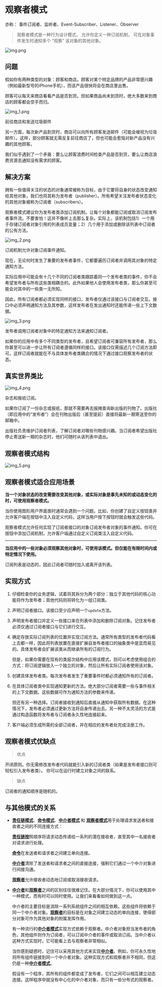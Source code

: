 # 观察者模式

亦称： 事件订阅者、监听者、Event-Subscriber、Listener、Observer

> 观察者模式是一种行为设计模式， 允许你定义一种订阅机制， 可在对象事件发生时通知多个 “观察” 该对象的其他对象。
 
![img.png](img.png)


## 问题
假如你有两种类型的对象：​顾客和商店。顾客对某个特定品牌的产品非常感兴趣（例如最新型号的iPhone手机），而该产品很快将会在商店里出售。

顾客可以每天来商店看看产品是否到货。但如果商品尚未到货时，绝大多数来到商店的顾客都会空手而归。

![img_1.png](img_1.png)

前往商店和发送垃圾邮件


另一方面，每次新产品到货时，商店可以向所有顾客发送邮件（可能会被视为垃圾邮件）。这样，部分顾客就无需反复前往商店了，但也可能会惹恼对新产品没有兴趣的其他顾客。

我们似乎遇到了一个矛盾：要么让顾客浪费时间检查产品是否到货，要么让商店浪费资源去通知没有需求的顾客。

## 解决方案

拥有一些值得关注的状态的对象通常被称为目标，由于它要将自身的状态改变通知给其他对象，我们也将其称为发布者（publisher）。所有希望关注发布者状态变化的其他对象被称为订阅者（subscribers）。

观察者模式建议你为发布者类添加订阅机制，让每个对象都能订阅或取消订阅发布者事件流。不要害怕！这并不像听上去那么复杂。实际上，该机制包括1）一个用于存储订阅者对象引用的列表成员变量；2）几个用于添加或删除该列表中订阅者的公有方法。

![img_2.png](img_2.png)

订阅机制允许对象订阅事件通知。


现在，无论何时发生了重要的发布者事件，它都要遍历订阅者并调用其对象的特定通知方法。

实际应用中可能会有十几个不同的订阅者类跟踪着同一个发布者类的事件，你不会希望发布者与所有这些类相耦合的。此外如果他人会使用发布者类，那么你甚至可能会对其中的一些类一无所知。

因此，所有订阅者都必须实现同样的接口，发布者仅通过该接口与订阅者交互。接口中必须声明通知方法及其参数，这样发布者在发出通知时还能传递一些上下文数据。

![img_3.png](img_3.png)

发布者调用订阅者对象中的特定通知方法来通知订阅者。

如果你的应用中有多个不同类型的发布者，且希望订阅者可兼容所有发布者，那么你甚至可以进一步让所有订阅者遵循同样的接口。该接口仅需描述几个订阅方法即可。这样订阅者就能在不与具体发布者类耦合的情况下通过接口观察发布者的状态。

## 真实世界类比

![img_4.png](img_4.png)

杂志和报纸订阅。

如果你订阅了一份杂志或报纸，那就不需要再去报摊查询新出版的刊物了。出版社（即应用中的“发布者”）会在刊物出版后（甚至提前）直接将最新一期寄送至你的邮箱中。

出版社负责维护订阅者列表，了解订阅者对哪些刊物感兴趣。当订阅者希望出版社停止寄送新一期的杂志时，他们可随时从该列表中退出。


##  观察者模式结构

![img_5.png](img_5.png)


## 观察者模式适合应用场景
**当一个对象状态的改变需要改变其他对象，或实际对象是事先未知的或动态变化的时，可使用观察者模式。**

当你使用图形用户界面类时通常会遇到一个问题。比如，你创建了自定义按钮类并允许客户端在按钮中注入自定义代码，这样当用户按下按钮时就会触发这些代码。

观察者模式允许任何实现了订阅者接口的对象订阅发布者对象的事件通知。你可在按钮中添加订阅机制，允许客户端通过自定义订阅类注入自定义代码。

---

**当应用中的一些对象必须观察其他对象时，可使用该模式。但仅能在有限时间内或特定情况下使用。**

订阅列表是动态的，因此订阅者可随时加入或离开该列表。


## 实现方式


1. 仔细检查你的业务逻辑，试着将其拆分为两个部分：独立于其他代码的核心功能将作为发布者；其他代码则将转化为一组订阅类。


2. 声明订阅者接口。该接口至少应声明一个`update`方法。


3. 声明发布者接口并定义一些接口来在列表中添加和删除订阅对象。记住发布者必须仅通过订阅者接口与它们进行交互。


4. 确定存放实际订阅列表的位置并实现订阅方法。通常所有类型的发布者代码看上去都一样，因此将列表放置在直接扩展自发布者接口的抽象类中是显而易见的。具体发布者会扩展该类从而继承所有的订阅行为。

    但是，如果你需要在现有的类层次结构中应用该模式，则可以考虑使用组合的方式：将订阅逻辑放入一个独立的对象，然后让所有实际订阅者使用该对象。


5. 创建具体发布者类。每次发布者发生了重要事件时都必须通知所有的订阅者。


6. 在具体订阅者类中实现通知更新的方法。绝大部分订阅者需要一些与事件相关的上下文数据。这些数据可作为通知方法的参数来传递。

    但还有另一种选择。订阅者接收到通知后直接从通知中获取所有数据。在这种情况下，发布者必须通过更新方法将自身传递出去。另一种不太灵活的方式是通过构造函数将发布者与订阅者永久性地连接起来。


7. 客户端必须生成所需的全部订阅者，并在相应的发布者处完成注册工作。


## 观察者模式优缺点


> 优点

开闭原则。你无需修改发布者代码就能引入新的订阅者类（如果是发布者接口则可轻松引入发布者类）。
你可以在运行时建立对象之间的联系。

> 缺点

订阅者的通知顺序是随机的。


## 与其他模式的关系


- <u>**责任链模式**</u>、<u>**命令模式**</u>、<u>**中介者模式**</u> 和 <u>**观察者模式**</u>用于处理请求发送者和接收者之间的不同连接方式：

    <u>**责任链按**</u>照顺序将请求动态传递给一系列的潜在接收者，直至其中一名接收者对请求进行处理。

    <u>**命令**</u>在发送者和请求者之间建立单向连接。

    <u>**中介者**</u>清除了发送者和请求者之间的直接连接，强制它们通过一个中介对象进行间接沟通。

    <u>**观察者**</u>允许接收者动态地订阅或取消接收请求。


- <u>**中介者**</u>和<u>**观察者**</u>之间的区别往往很难记住。在大部分情况下，你可以使用其中一种模式，而有时可以同时使用。让我们来看看如何做到这一点。

    中介者的主要目标是消除一系列系统组件之间的相互依赖。这些组件将依赖于同一个中介者对象。<u>**观察者**</u>的目标是在对象之间建立动态的单向连接，使得部分对象可作为其他对象的附属发挥作用。

    有一种流行的<u>**中介者模式**</u>实现方式依赖于观察者。中介者对象担当发布者的角色，其他组件则作为订阅者，可以订阅中介者的事件或取消订阅。当中介者以这种方式实现时，它可能看上去与观察者非常相似。

    当你感到疑惑时，记住可以采用其他方式来实现<u>**中介者**</u>。例如，你可永久性地将所有组件链接到同一个中介者对象。这种实现方式和观察者并不相同，但这仍是一种<u>**中介者模式**</u>。

    假设有一个程序，其所有的组件都变成了发布者，它们之间可以相互建立动态连接。这样程序中就没有中心化的中介者对象，而只有一些分布式的观察者。









